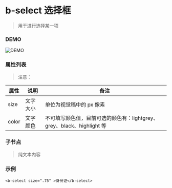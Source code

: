 # b-select 选择框
> 用于进行选择某一项

### DEMO
![DEMO](https://ohc0dpsgs.qnssl.com/image/service/serviceBanner.jpg)

### 属性列表
> 注意：

 属性 | 说明 | 备注 
--- | --- | ---
 size | 文字大小 | 单位为视觉稿中的 px 像素 
 color | 文字颜色 | 不可填写颜色值，目前可选的颜色有：lightgrey、grey、black、highlight 等

### 子节点
> 纯文本内容

### 示例
```
<b-select size=".75" >身份证</b-select>
```
